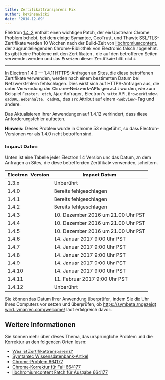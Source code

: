 ```yaml
---
title: Zertifikattransparenz Fix
author: kevinsawicki
date: '2016-12-09'
---
```


Elektron [1.4. 2](https://github.com/electron/electron/releases/tag/v1.4.12) enthält einen wichtigen Patch, der ein Upstream Chrome Problem behebt, bei dem einige Symantec, GeoTrust, und Thawte SSL/TLS-Zertifikate werden 10 Wochen nach der Build-Zeit von [libchromiumcontent](https://github.com/electron/libchromiumcontent), der zugrundeliegenden Chrome-Bibliothek von Electronic falsch abgelehnt. Es gibt keine Probleme mit den Zertifikaten , die auf den betroffenen Seiten verwendet werden und das Ersetzen dieser Zertifikate hilft nicht.

---

In Electron 1.4.0 &mdash; 1.4.11 HTTPS-Anfragen an Sites, die diese betroffenen Zertifikate verwenden, werden nach einem bestimmten Datum bei Netzwerkfehlern fehlschlagen. Dies wirkt sich auf HTTPS-Anfragen aus, die unter Verwendung der Chrome-Netzwerk-APIs gemacht wurden, wie zum Beispiel `Fenster. etch`, Ajax-Anfragen, Electron's `netto` API, `BrowserWindow. oadURL`, `WebInhalte. oadURL`, das `src` Attribut auf einem `<webview>` Tag und andere.

Das Aktualisieren Ihrer Anwendungen auf 1.4.12 verhindert, dass diese Anforderungsfehler auftreten.

**Hinweis:** Dieses Problem wurde in Chrome 53 eingeführt, so dass Electron-Versionen vor als 1.4.0 nicht betroffen sind.

### Impact Daten

Unten ist eine Tabelle jeder Electron 1.4 Version und das Datum, an dem Anfragen an Sites, die diese betreffenden Zertifikate verwenden, scheitern.

<table class="table table-ruled table-full-width">
    <thead>
        <tr class="text-left">
            <th>Electron-Version</th>
            <th>Impact Datum</th>
        </tr>
    </thead>
    <tbody>
        <tr>
            <td>1.3.x</td>
            <td>Unberührt</td>
        </tr>
        <tr>
            <td>1.4.0</td>
            <td>Bereits fehlgeschlagen</td>
        </tr>
        <tr>
            <td>1.4.1</td>
            <td>Bereits fehlgeschlagen</td>
        </tr>
        <tr>
            <td>1.4.2</td>
            <td>Bereits fehlgeschlagen</td>
        </tr>
        <tr>
            <td>1.4.3</td>
            <td>10. Dezember 2016 um 21.00 Uhr PST</td>
        </tr>
        <tr>
            <td>1.4.4</td>
            <td>10. Dezember 2016 um 21.00 Uhr PST</td>
        </tr>
        <tr>
            <td>1.4.5</td>
            <td>10. Dezember 2016 um 21.00 Uhr PST</td>
        </tr>
        <tr>
            <td>1.4.6</td>
            <td>14. Januar 2017 9:00 Uhr PST</td>
        </tr>
        <tr>
            <td>1.4.7</td>
            <td>14. Januar 2017 9:00 Uhr PST</td>
        </tr>
        <tr>
            <td>1.4.8</td>
            <td>14. Januar 2017 9:00 Uhr PST</td>
        </tr>
        <tr>
            <td>1.4.9</td>
            <td>14. Januar 2017 9:00 Uhr PST</td>
        </tr>
        <tr>
            <td>1.4.10</td>
            <td>14. Januar 2017 9:00 Uhr PST</td>
        </tr>
        <tr>
            <td>1.4.11</td>
            <td>11. Februar 2017 9:00 Uhr PST</td>
        </tr>
        <tr>
            <td>1.4.12</td>
            <td>Unberührt</td>
        </tr>
    </tbody>
</table>

Sie können das Datum Ihrer Anwendung überprüfen, indem Sie die Uhr Ihres Computers vor setzen und überprüfen, ob [https://symbeta angezeigt wird. ymantec.com/welcome/](https://symbeta.symantec.com/welcome/) lädt erfolgreich davon.

## Weitere Informationen

Sie können mehr über dieses Thema, das ursprüngliche Problem und die Korrektur an den folgenden Orten lesen:

- [Was ist Zertifikattransparenz?](https://www.certificate-transparency.org/what-is-ct)
- [Symtantec Wissensdatenbank-Artikel](https://knowledge.symantec.com/support/ssl-certificates-support/index?page=content&id=ALERT2160)
- [Chrome-Problem 664177](https://bugs.chromium.org/p/chromium/issues/detail?id=664177)
- [Chrome-Korrektur für Fall 664177](https://codereview.chromium.org/2495583002)
- [libchromiumcontent Patch für Ausgabe 664177](https://github.com/electron/libchromiumcontent/pull/248)

